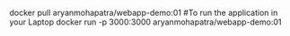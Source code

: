 docker pull aryanmohapatra/webapp-demo:01
#To run the application in your Laptop
docker run -p 3000:3000 aryanmohapatra/webapp-demo:01
